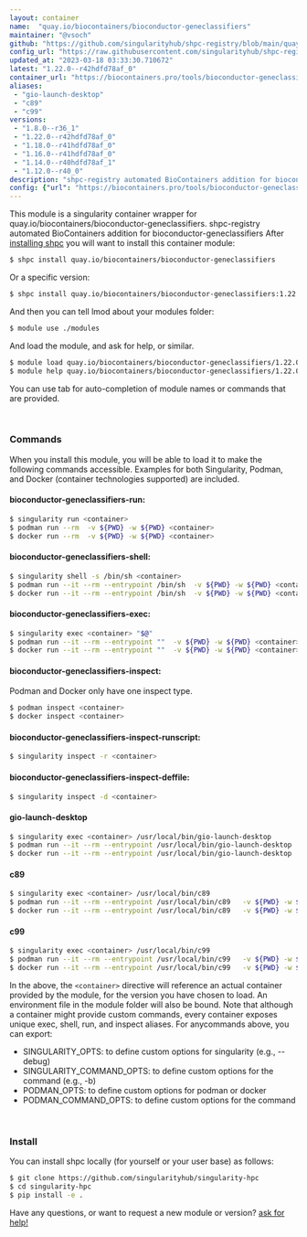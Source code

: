 ```yaml
---
layout: container
name:  "quay.io/biocontainers/bioconductor-geneclassifiers"
maintainer: "@vsoch"
github: "https://github.com/singularityhub/shpc-registry/blob/main/quay.io/biocontainers/bioconductor-geneclassifiers/container.yaml"
config_url: "https://raw.githubusercontent.com/singularityhub/shpc-registry/main/quay.io/biocontainers/bioconductor-geneclassifiers/container.yaml"
updated_at: "2023-03-18 03:33:30.710672"
latest: "1.22.0--r42hdfd78af_0"
container_url: "https://biocontainers.pro/tools/bioconductor-geneclassifiers"
aliases:
 - "gio-launch-desktop"
 - "c89"
 - "c99"
versions:
 - "1.8.0--r36_1"
 - "1.22.0--r42hdfd78af_0"
 - "1.18.0--r41hdfd78af_0"
 - "1.16.0--r41hdfd78af_0"
 - "1.14.0--r40hdfd78af_1"
 - "1.12.0--r40_0"
description: "shpc-registry automated BioContainers addition for bioconductor-geneclassifiers"
config: {"url": "https://biocontainers.pro/tools/bioconductor-geneclassifiers", "maintainer": "@vsoch", "description": "shpc-registry automated BioContainers addition for bioconductor-geneclassifiers", "latest": {"1.22.0--r42hdfd78af_0": "sha256:4628f482639d425380f08b4b5a4fae5cd7aafd7caad1812661adf303144288c7"}, "tags": {"1.8.0--r36_1": "sha256:d4323865fe8e39f5bacb14197c310acdf94f8049437b989726348673132270de", "1.22.0--r42hdfd78af_0": "sha256:4628f482639d425380f08b4b5a4fae5cd7aafd7caad1812661adf303144288c7", "1.18.0--r41hdfd78af_0": "sha256:a1b65c9f38fa0989380d878eb58eca56a00f465b457ae593038970770a05f3fa", "1.16.0--r41hdfd78af_0": "sha256:30c9907fba705f59acdfc9f314733cc89b3076cb7ca6a8a28808c63e23536443", "1.14.0--r40hdfd78af_1": "sha256:208a4041aa77fd65521f06cd0d8f56bb2a896b546a027faea16b48a0dfc44ddd", "1.12.0--r40_0": "sha256:90f2105acaa349610962dd6897a19b0d0cb581c056e1bc71843f29d19544f04f"}, "docker": "quay.io/biocontainers/bioconductor-geneclassifiers", "aliases": {"gio-launch-desktop": "/usr/local/bin/gio-launch-desktop", "c89": "/usr/local/bin/c89", "c99": "/usr/local/bin/c99"}}
---
```


This module is a singularity container wrapper for quay.io/biocontainers/bioconductor-geneclassifiers.
shpc-registry automated BioContainers addition for bioconductor-geneclassifiers
After [installing shpc](#install) you will want to install this container module:


```bash
$ shpc install quay.io/biocontainers/bioconductor-geneclassifiers
```

Or a specific version:

```bash
$ shpc install quay.io/biocontainers/bioconductor-geneclassifiers:1.22.0--r42hdfd78af_0
```

And then you can tell lmod about your modules folder:

```bash
$ module use ./modules
```

And load the module, and ask for help, or similar.

```bash
$ module load quay.io/biocontainers/bioconductor-geneclassifiers/1.22.0--r42hdfd78af_0
$ module help quay.io/biocontainers/bioconductor-geneclassifiers/1.22.0--r42hdfd78af_0
```

You can use tab for auto-completion of module names or commands that are provided.

<br>

### Commands

When you install this module, you will be able to load it to make the following commands accessible.
Examples for both Singularity, Podman, and Docker (container technologies supported) are included.

#### bioconductor-geneclassifiers-run:

```bash
$ singularity run <container>
$ podman run --rm  -v ${PWD} -w ${PWD} <container>
$ docker run --rm  -v ${PWD} -w ${PWD} <container>
```

#### bioconductor-geneclassifiers-shell:

```bash
$ singularity shell -s /bin/sh <container>
$ podman run --it --rm --entrypoint /bin/sh  -v ${PWD} -w ${PWD} <container>
$ docker run --it --rm --entrypoint /bin/sh  -v ${PWD} -w ${PWD} <container>
```

#### bioconductor-geneclassifiers-exec:

```bash
$ singularity exec <container> "$@"
$ podman run --it --rm --entrypoint ""  -v ${PWD} -w ${PWD} <container> "$@"
$ docker run --it --rm --entrypoint ""  -v ${PWD} -w ${PWD} <container> "$@"
```

#### bioconductor-geneclassifiers-inspect:

Podman and Docker only have one inspect type.

```bash
$ podman inspect <container>
$ docker inspect <container>
```

#### bioconductor-geneclassifiers-inspect-runscript:

```bash
$ singularity inspect -r <container>
```

#### bioconductor-geneclassifiers-inspect-deffile:

```bash
$ singularity inspect -d <container>
```


#### gio-launch-desktop

```bash
$ singularity exec <container> /usr/local/bin/gio-launch-desktop
$ podman run --it --rm --entrypoint /usr/local/bin/gio-launch-desktop   -v ${PWD} -w ${PWD} <container> -c " $@"
$ docker run --it --rm --entrypoint /usr/local/bin/gio-launch-desktop   -v ${PWD} -w ${PWD} <container> -c " $@"
```


#### c89

```bash
$ singularity exec <container> /usr/local/bin/c89
$ podman run --it --rm --entrypoint /usr/local/bin/c89   -v ${PWD} -w ${PWD} <container> -c " $@"
$ docker run --it --rm --entrypoint /usr/local/bin/c89   -v ${PWD} -w ${PWD} <container> -c " $@"
```


#### c99

```bash
$ singularity exec <container> /usr/local/bin/c99
$ podman run --it --rm --entrypoint /usr/local/bin/c99   -v ${PWD} -w ${PWD} <container> -c " $@"
$ docker run --it --rm --entrypoint /usr/local/bin/c99   -v ${PWD} -w ${PWD} <container> -c " $@"
```



In the above, the `<container>` directive will reference an actual container provided
by the module, for the version you have chosen to load. An environment file in the
module folder will also be bound. Note that although a container
might provide custom commands, every container exposes unique exec, shell, run, and
inspect aliases. For anycommands above, you can export:

 - SINGULARITY_OPTS: to define custom options for singularity (e.g., --debug)
 - SINGULARITY_COMMAND_OPTS: to define custom options for the command (e.g., -b)
 - PODMAN_OPTS: to define custom options for podman or docker
 - PODMAN_COMMAND_OPTS: to define custom options for the command

<br>

### Install

You can install shpc locally (for yourself or your user base) as follows:

```bash
$ git clone https://github.com/singularityhub/singularity-hpc
$ cd singularity-hpc
$ pip install -e .
```

Have any questions, or want to request a new module or version? [ask for help!](https://github.com/singularityhub/singularity-hpc/issues)